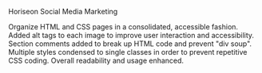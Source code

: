 Horiseon Social Media Marketing


Organize HTML and CSS pages in a consolidated, accessible fashion. Added alt tags to each image to improve user interaction and accessibility. Section comments added to break up HTML code and prevent "div soup". Multiple styles condensed to single classes in order to prevent repetitive CSS coding. Overall readability and usage enhanced.
